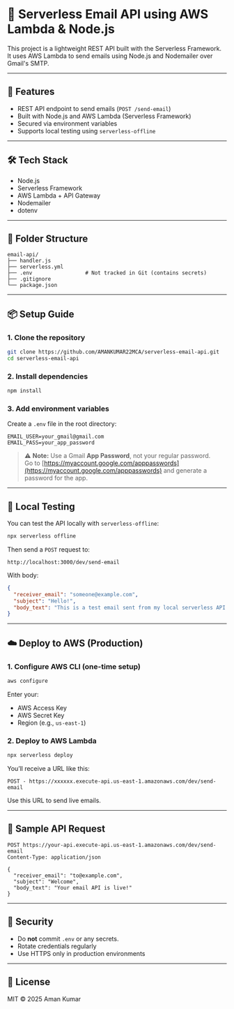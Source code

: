 # 📧 Serverless Email API using AWS Lambda & Node.js

This project is a lightweight REST API built with the Serverless Framework. It uses AWS Lambda to send emails using Node.js and Nodemailer over Gmail's SMTP.

---

## 🚀 Features

- REST API endpoint to send emails (`POST /send-email`)
- Built with Node.js and AWS Lambda (Serverless Framework)
- Secured via environment variables
- Supports local testing using `serverless-offline`

---

## 🛠️ Tech Stack

- Node.js
- Serverless Framework
- AWS Lambda + API Gateway
- Nodemailer
- dotenv

---

## 📁 Folder Structure

```
email-api/
├── handler.js
├── serverless.yml
├── .env                 # Not tracked in Git (contains secrets)
├── .gitignore
└── package.json
```

---

## 📦 Setup Guide

### 1. Clone the repository

```bash
git clone https://github.com/AMANKUMAR22MCA/serverless-email-api.git
cd serverless-email-api
```

### 2. Install dependencies

```bash
npm install
```

### 3. Add environment variables

Create a `.env` file in the root directory:

```env
EMAIL_USER=your_gmail@gmail.com
EMAIL_PASS=your_app_password
```

> ⚠️ **Note:** Use a Gmail **App Password**, not your regular password.  
> Go to [https://myaccount.google.com/apppasswords](https://myaccount.google.com/apppasswords) and generate a password for the app.

---

## 🧪 Local Testing

You can test the API locally with `serverless-offline`:

```bash
npx serverless offline
```

Then send a `POST` request to:

```
http://localhost:3000/dev/send-email
```

With body:
```json
{
  "receiver_email": "someone@example.com",
  "subject": "Hello!",
  "body_text": "This is a test email sent from my local serverless API."
}
```

---

## ☁️ Deploy to AWS (Production)

### 1. Configure AWS CLI (one-time setup)

```bash
aws configure
```

Enter your:
- AWS Access Key
- AWS Secret Key
- Region (e.g., `us-east-1`)

### 2. Deploy to AWS Lambda

```bash
npx serverless deploy
```

You’ll receive a URL like this:

```
POST - https://xxxxxx.execute-api.us-east-1.amazonaws.com/dev/send-email
```

Use this URL to send live emails.

---

## 🧾 Sample API Request

```http
POST https://your-api.execute-api.us-east-1.amazonaws.com/dev/send-email
Content-Type: application/json

{
  "receiver_email": "to@example.com",
  "subject": "Welcome",
  "body_text": "Your email API is live!"
}
```

---

## 🔐 Security

- Do **not** commit `.env` or any secrets.
- Rotate credentials regularly
- Use HTTPS only in production environments

---


## 🧾 License

MIT © 2025 Aman Kumar
